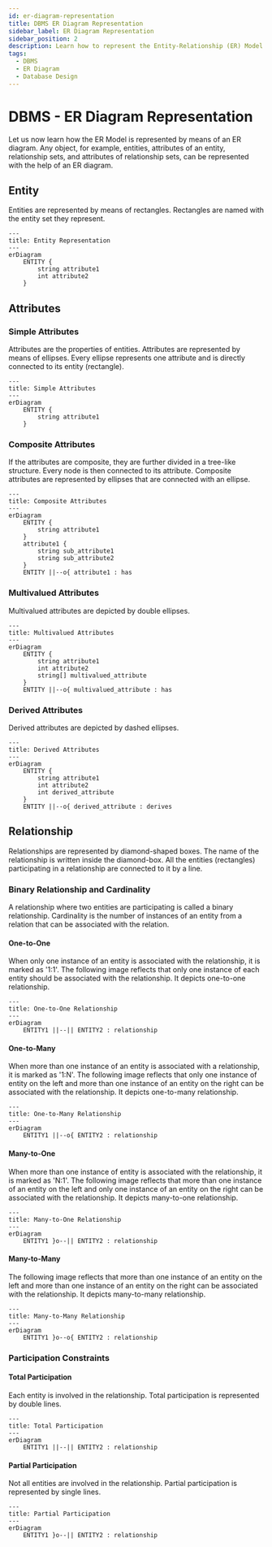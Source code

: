 ```yaml
---
id: er-diagram-representation
title: DBMS ER Diagram Representation
sidebar_label: ER Diagram Representation
sidebar_position: 2
description: Learn how to represent the Entity-Relationship (ER) Model using ER diagrams, including entities, attributes, relationships, and cardinality.
tags:
  - DBMS
  - ER Diagram
  - Database Design
---
```


# DBMS - ER Diagram Representation

Let us now learn how the ER Model is represented by means of an ER diagram. Any object, for example, entities, attributes of an entity, relationship sets, and attributes of relationship sets, can be represented with the help of an ER diagram.

## Entity

Entities are represented by means of rectangles. Rectangles are named with the entity set they represent.

```mermaid
---
title: Entity Representation
---
erDiagram
    ENTITY {
        string attribute1
        int attribute2
    }
```

## Attributes

### Simple Attributes

Attributes are the properties of entities. Attributes are represented by means of ellipses. Every ellipse represents one attribute and is directly connected to its entity (rectangle).

```mermaid
---
title: Simple Attributes
---
erDiagram
    ENTITY {
        string attribute1
    }
```

### Composite Attributes

If the attributes are composite, they are further divided in a tree-like structure. Every node is then connected to its attribute. Composite attributes are represented by ellipses that are connected with an ellipse.

```mermaid
---
title: Composite Attributes
---
erDiagram
    ENTITY {
        string attribute1
    }
    attribute1 {
        string sub_attribute1
        string sub_attribute2
    }
    ENTITY ||--o{ attribute1 : has
```

### Multivalued Attributes

Multivalued attributes are depicted by double ellipses.

```mermaid
---
title: Multivalued Attributes
---
erDiagram
    ENTITY {
        string attribute1
        int attribute2
        string[] multivalued_attribute
    }
    ENTITY ||--o{ multivalued_attribute : has
```

### Derived Attributes

Derived attributes are depicted by dashed ellipses.

```mermaid
---
title: Derived Attributes
---
erDiagram
    ENTITY {
        string attribute1
        int attribute2
        int derived_attribute
    }
    ENTITY ||--o{ derived_attribute : derives
```

## Relationship

Relationships are represented by diamond-shaped boxes. The name of the relationship is written inside the diamond-box. All the entities (rectangles) participating in a relationship are connected to it by a line.

### Binary Relationship and Cardinality

A relationship where two entities are participating is called a binary relationship. Cardinality is the number of instances of an entity from a relation that can be associated with the relation.

#### One-to-One

When only one instance of an entity is associated with the relationship, it is marked as '1:1'. The following image reflects that only one instance of each entity should be associated with the relationship. It depicts one-to-one relationship.

```mermaid
---
title: One-to-One Relationship
---
erDiagram
    ENTITY1 ||--|| ENTITY2 : relationship
```

#### One-to-Many

When more than one instance of an entity is associated with a relationship, it is marked as '1:N'. The following image reflects that only one instance of entity on the left and more than one instance of an entity on the right can be associated with the relationship. It depicts one-to-many relationship.

```mermaid
---
title: One-to-Many Relationship
---
erDiagram
    ENTITY1 ||--o{ ENTITY2 : relationship
```

#### Many-to-One

When more than one instance of entity is associated with the relationship, it is marked as 'N:1'. The following image reflects that more than one instance of an entity on the left and only one instance of an entity on the right can be associated with the relationship. It depicts many-to-one relationship.

```mermaid
---
title: Many-to-One Relationship
---
erDiagram
    ENTITY1 }o--|| ENTITY2 : relationship
```

#### Many-to-Many

The following image reflects that more than one instance of an entity on the left and more than one instance of an entity on the right can be associated with the relationship. It depicts many-to-many relationship.

```mermaid
---
title: Many-to-Many Relationship
---
erDiagram
    ENTITY1 }o--o{ ENTITY2 : relationship
```

### Participation Constraints

#### Total Participation

Each entity is involved in the relationship. Total participation is represented by double lines.

```mermaid
---
title: Total Participation
---
erDiagram
    ENTITY1 ||--|| ENTITY2 : relationship
```

#### Partial Participation

Not all entities are involved in the relationship. Partial participation is represented by single lines.

```mermaid
---
title: Partial Participation
---
erDiagram
    ENTITY1 }o--|| ENTITY2 : relationship
```
